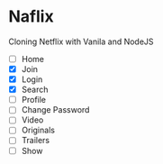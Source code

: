 # Naflix

Cloning Netflix with Vanila and NodeJS

- [ ] Home
- [x] Join
- [x] Login
- [x] Search
- [ ] Profile
- [ ] Change Password
- [ ] Video
- [ ] Originals
- [ ] Trailers
- [ ] Show
